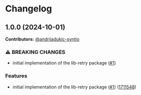 # Changelog

## 1.0.0 (2024-10-01)

**Contributors:** [@andrijadukic-syntio](https://github.com/andrijadukic-syntio)

### ⚠ BREAKING CHANGES

* initial implementation of the lib-retry package ([#1](https://github.com/dataphos/lib-retry/issues/1))

### Features

* initial implementation of the lib-retry package ([#1](https://github.com/dataphos/lib-retry/issues/1)) ([1711548](https://github.com/dataphos/lib-retry/commit/171154867ab92587247c70a7aae3ab967a0b0ad8))
